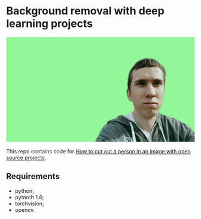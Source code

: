 # Background removal with deep learning projects

![logo](dl_scissors.jpg)

This repo contains code for [How to cut out a person in an image with open source projects](https://v-hramchenko.medium.com/how-to-cut-out-a-person-in-an-image-with-open-source-projects-e5e7f8798d5c).

## Requirements
* python;
* pytorch 1.6;
* torchvision;
* opencv.

